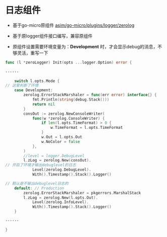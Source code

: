 # 日志组件

- 基于go-micro原组件 [asim/go-micro/plugins/logger/zerolog](https://github.com/asim/go-micro/tree/master/plugins/logger/zerolog)

- 基于原logger组件接口编写，兼容原组件

- 原组件设置需要环境变量为：**Development** 时，才会显示debug的消息，不够灵活，重写一下


```go
func (l *zeroLogger) Init(opts ...logger.Option) error {
	
······

	switch l.opts.Mode {
// 这里判断了环境
	case Development:
		zerolog.ErrorStackMarshaler = func(err error) interface{} {
			fmt.Println(string(debug.Stack()))
			return nil
		}
		consOut := zerolog.NewConsoleWriter(
			func(w *zerolog.ConsoleWriter) {
				if len(l.opts.TimeFormat) > 0 {
					w.TimeFormat = l.opts.TimeFormat
				}
				w.Out = l.opts.Out
				w.NoColor = false
			},
		)
		//level = logger.DebugLevel
		l.zLog = zerolog.New(consOut).
// 开启了环境才输出debuglevel的日志
			Level(zerolog.DebugLevel).
			With().Timestamp().Stack().Logger()

// 默认是不输出debuglevel日志的
	default: // Production
		zerolog.ErrorStackMarshaler = pkgerrors.MarshalStack
		l.zLog = zerolog.New(l.opts.Out).
			Level(zerolog.InfoLevel).
			With().Timestamp().Stack().Logger()
	}

······

}
```
